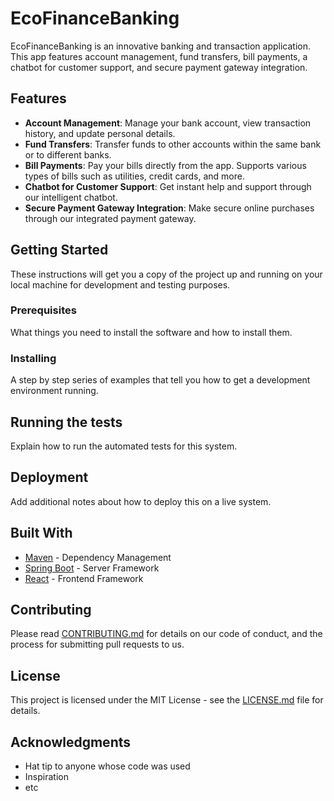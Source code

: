 # EcoFinanceBanking

EcoFinanceBanking is an innovative banking and transaction application. This app features account management, fund transfers, bill payments, a chatbot for customer support, and secure payment gateway integration.

## Features

- **Account Management**: Manage your bank account, view transaction history, and update personal details.
- **Fund Transfers**: Transfer funds to other accounts within the same bank or to different banks.
- **Bill Payments**: Pay your bills directly from the app. Supports various types of bills such as utilities, credit cards, and more.
- **Chatbot for Customer Support**: Get instant help and support through our intelligent chatbot.
- **Secure Payment Gateway Integration**: Make secure online purchases through our integrated payment gateway.

## Getting Started

These instructions will get you a copy of the project up and running on your local machine for development and testing purposes.

### Prerequisites

What things you need to install the software and how to install them.

### Installing

A step by step series of examples that tell you how to get a development environment running.

## Running the tests

Explain how to run the automated tests for this system.

## Deployment

Add additional notes about how to deploy this on a live system.

## Built With

* [Maven](https://maven.apache.org/) - Dependency Management
* [Spring Boot](https://spring.io/projects/spring-boot) - Server Framework
* [React](https://reactjs.org/) - Frontend Framework

## Contributing

Please read [CONTRIBUTING.md](CONTRIBUTING.md) for details on our code of conduct, and the process for submitting pull requests to us.

## License

This project is licensed under the MIT License - see the [LICENSE.md](LICENSE.md) file for details.

## Acknowledgments

* Hat tip to anyone whose code was used
* Inspiration
* etc